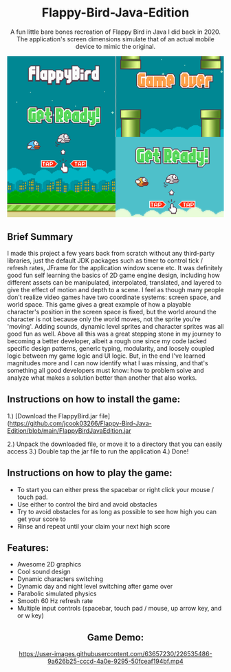 <div align="center">

# Flappy-Bird-Java-Edition

A fun little bare bones recreation of Flappy Bird in Java I did back in 2020. The application's screen dimensions simulate that of an actual mobile device to mimic the original.

<img src="https://github.com/jcook03266/Flappy-Bird-Java-Edition/blob/main/Resources/flappybirdJavaEditionHero.png" width="800">
</div>

## Brief Summary

I made this project a few years back from scratch without any third-party libraries, just the default JDK packages such as timer to control tick / refresh rates, JFrame for the application window scene etc. It was definitely good fun self learning the basics of 2D game engine design, including how different assets can be manipulated, interpolated, translated, and layered to give the effect of motion and depth to a scene. I feel as though many people don't realize video games have two coordinate systems: screen space, and world space. This game gives a great example of how a playable character's position in the screen space is fixed, but the world around the character is not because only the world moves, not the sprite you're 'moving'. Adding sounds, dynamic level sprites and character sprites was all good fun as well. Above all this was a great stepping stone in my journey to becoming a better developer, albeit a rough one since my code lacked specific design patterns, generic typing, modularity, and loosely coupled logic between my game logic and UI logic. But, in the end I've learned magnitudes more and I can now identify what I was missing, and that's something all good developers must know: how to problem solve and analyze what makes a solution better than another that also works.

## Instructions on how to install the game:
1.) [Download the FlappyBird.jar file](https://github.com/jcook03266/Flappy-Bird-Java-Edition/blob/main/FlappyBirdJavaEdition.jar

2.) Unpack the downloaded file, or move it to a directory that you can easily access
3.) Double tap the jar file to run the application
4.) Done!

## Instructions on how to play the game:
- To start you can either press the spacebar or right click your mouse / touch pad.
- Use either to control the bird and avoid obstacles
- Try to avoid obstacles for as long as possible to see how high you can get your score to
- Rinse and repeat until your claim your next high score

## Features:
- Awesome 2D graphics
- Cool sound design
- Dynamic characters switching
- Dynamic day and night level switching after game over
- Parabolic simulated physics
- Smooth 60 Hz refresh rate
- Multiple input controls (spacebar, touch pad / mouse, up arrow key, and or w key)

<div align="center">
  
  
##  Game Demo:
https://user-images.githubusercontent.com/63657230/226535486-9a626b25-cccd-4a0e-9295-50fceaf194bf.mp4
  
</div>
